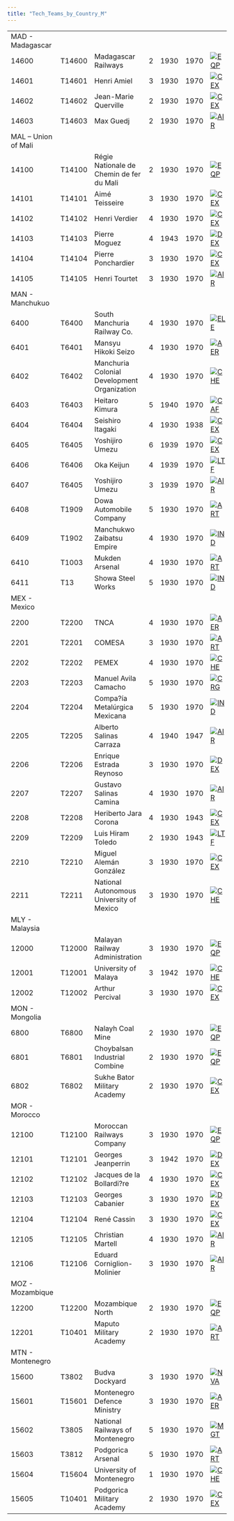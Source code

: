 ```yaml
---
title: "Tech_Teams_by_Country_M"
---
```


|                     |        |                                             |     |      |      |                                                                                             |                                                                                             |                                                                                           |                                                                                             |                                                                 |
|---------------------|--------|---------------------------------------------|-----|------|------|---------------------------------------------------------------------------------------------|---------------------------------------------------------------------------------------------|-------------------------------------------------------------------------------------------|---------------------------------------------------------------------------------------------|-----------------------------------------------------------------|
| MAD - Madagascar    |        |                                             |     |      |      |                                                                                             |                                                                                             |                                                                                           |                                                                                             |                                                                 |
| 14600               | T14600 | Madagascar Railways                         | 2   | 1930 | 1970 | [![EQP](/images/2/20/General_equipment.png)](/File:General_equipment.png "EQP")             | [![IND](/images/7/79/Industrial_engineering.png)](/File:Industrial_engineering.png "IND")   | [![MGT](/images/c/c7/Management.png)](/File:Management.png "MGT")                         | [![MCH](/images/a/a1/Mechanics.png)](/File:Mechanics.png "MCH")                             |                                                                 |
| 14601               | T14601 | Henri Amiel                                 | 3   | 1930 | 1970 | [![CEX](/images/b/bc/Centralized_execution.png)](/File:Centralized_execution.png "CEX")     | [![CRG](/images/3/38/Individual_courage.png)](/File:Individual_courage.png "CRG")           | [![INF](/images/b/be/Infantry_focus.png)](/File:Infantry_focus.png "INF")                 | [![LGT](/images/1/1d/Large_unit_tactics.png)](/File:Large_unit_tactics.png "LGT")           | [![TRA](/images/b/b1/Training.png)](/File:Training.png "TRA")   |
| 14602               | T14602 | Jean-Marie Querville                        | 2   | 1930 | 1970 | [![CEX](/images/b/bc/Centralized_execution.png)](/File:Centralized_execution.png "CEX")     | [![LTF](/images/e/e7/Large_taskforce_tactics.png)](/File:Large_taskforce_tactics.png "LTF") | [![NVT](/images/1/10/Naval_training.png)](/File:Naval_training.png "NVT")                 | [![SEA](/images/2/22/Seamanship.png)](/File:Seamanship.png "SEA")                           |                                                                 |
| 14603               | T14603 | Max Guedj                                   | 2   | 1930 | 1970 | [![AIR](/images/8/87/Aircraft_testing.png)](/File:Aircraft_testing.png "AIR")               | [![BOM](/images/2/26/Bomber_tactics.png)](/File:Bomber_tactics.png "BOM")                   | [![FTR](/images/8/8a/Fighter_tactics.png)](/File:Fighter_tactics.png "FTR")               | [![PIL](/images/6/6b/Piloting.png)](/File:Piloting.png "PIL")                               |                                                                 |
| MAL – Union of Mali |        |                                             |     |      |      |                                                                                             |                                                                                             |                                                                                           |                                                                                             |                                                                 |
| 14100               | T14100 | Régie Nationale de Chemin de fer du Mali    | 2   | 1930 | 1970 | [![EQP](/images/2/20/General_equipment.png)](/File:General_equipment.png "EQP")             | [![IND](/images/7/79/Industrial_engineering.png)](/File:Industrial_engineering.png "IND")   | [![MGT](/images/c/c7/Management.png)](/File:Management.png "MGT")                         | [![MCH](/images/a/a1/Mechanics.png)](/File:Mechanics.png "MCH")                             |                                                                 |
| 14101               | T14101 | Aimé Teisseire                              | 3   | 1930 | 1970 | [![CEX](/images/b/bc/Centralized_execution.png)](/File:Centralized_execution.png "CEX")     | [![CAF](/images/f/f8/Combined_arms_focus.png)](/File:Combined_arms_focus.png "CAF")         | [![INF](/images/b/be/Infantry_focus.png)](/File:Infantry_focus.png "INF")                 | [![LGT](/images/1/1d/Large_unit_tactics.png)](/File:Large_unit_tactics.png "LGT")           |                                                                 |
| 14102               | T14102 | Henri Verdier                               | 4   | 1930 | 1970 | [![CEX](/images/b/bc/Centralized_execution.png)](/File:Centralized_execution.png "CEX")     | [![INF](/images/b/be/Infantry_focus.png)](/File:Infantry_focus.png "INF")                   | [![LGT](/images/1/1d/Large_unit_tactics.png)](/File:Large_unit_tactics.png "LGT")         | [![TRA](/images/b/b1/Training.png)](/File:Training.png "TRA")                               |                                                                 |
| 14103               | T14103 | Pierre Moguez                               | 4   | 1943 | 1970 | [![DEX](/images/0/0d/Decentralized_execution.png)](/File:Decentralized_execution.png "DEX") | [![CRG](/images/3/38/Individual_courage.png)](/File:Individual_courage.png "CRG")           | [![MGT](/images/c/c7/Management.png)](/File:Management.png "MGT")                         | [![SMT](/images/2/2f/Small_unit_tactics.png)](/File:Small_unit_tactics.png "SMT")           |                                                                 |
| 14104               | T14104 | Pierre Ponchardier                          | 3   | 1930 | 1970 | [![CEX](/images/b/bc/Centralized_execution.png)](/File:Centralized_execution.png "CEX")     | [![LTF](/images/e/e7/Large_taskforce_tactics.png)](/File:Large_taskforce_tactics.png "LTF") | [![NVT](/images/1/10/Naval_training.png)](/File:Naval_training.png "NVT")                 | [![SEA](/images/2/22/Seamanship.png)](/File:Seamanship.png "SEA")                           |                                                                 |
| 14105               | T14105 | Henri Tourtet                               | 3   | 1930 | 1970 | [![AIR](/images/8/87/Aircraft_testing.png)](/File:Aircraft_testing.png "AIR")               | [![CEX](/images/b/bc/Centralized_execution.png)](/File:Centralized_execution.png "CEX")     | [![FTR](/images/8/8a/Fighter_tactics.png)](/File:Fighter_tactics.png "FTR")               | [![PIL](/images/6/6b/Piloting.png)](/File:Piloting.png "PIL")                               |                                                                 |
| MAN - Manchukuo     |        |                                             |     |      |      |                                                                                             |                                                                                             |                                                                                           |                                                                                             |                                                                 |
| 6400                | T6400  | South Manchuria Railway Co.                 | 4   | 1930 | 1970 | [![ELE](/images/d/dd/Electronics.png)](/File:Electronics.png "ELE")                         | [![EQP](/images/2/20/General_equipment.png)](/File:General_equipment.png "EQP")             | [![IND](/images/7/79/Industrial_engineering.png)](/File:Industrial_engineering.png "IND") | [![MGT](/images/c/c7/Management.png)](/File:Management.png "MGT")                           | [![MCH](/images/a/a1/Mechanics.png)](/File:Mechanics.png "MCH") |
| 6401                | T6401  | Mansyu Hikoki Seizo                         | 4   | 1930 | 1970 | [![AER](/images/a/a1/Aeronautics.png)](/File:Aeronautics.png "AER")                         | [![ELE](/images/d/dd/Electronics.png)](/File:Electronics.png "ELE")                         | [![TEC](/images/9/9d/Technical_efficiency.png)](/File:Technical_efficiency.png "TEC")     |                                                                                             |                                                                 |
| 6402                | T6402  | Manchuria Colonial Development Organization | 4   | 1930 | 1970 | [![CHE](/images/1/19/Chemistry.png)](/File:Chemistry.png "CHE")                             | [![MGT](/images/c/c7/Management.png)](/File:Management.png "MGT")                           | [![MCH](/images/a/a1/Mechanics.png)](/File:Mechanics.png "MCH")                           |                                                                                             |                                                                 |
| 6403                | T6403  | Heitaro Kimura                              | 5   | 1940 | 1970 | [![CAF](/images/f/f8/Combined_arms_focus.png)](/File:Combined_arms_focus.png "CAF")         | [![DEX](/images/0/0d/Decentralized_execution.png)](/File:Decentralized_execution.png "DEX") | [![CRG](/images/3/38/Individual_courage.png)](/File:Individual_courage.png "CRG")         | [![SMT](/images/2/2f/Small_unit_tactics.png)](/File:Small_unit_tactics.png "SMT")           |                                                                 |
| 6404                | T6404  | Seishiro Itagaki                            | 4   | 1930 | 1938 | [![CEX](/images/b/bc/Centralized_execution.png)](/File:Centralized_execution.png "CEX")     | [![CRG](/images/3/38/Individual_courage.png)](/File:Individual_courage.png "CRG")           | [![INF](/images/b/be/Infantry_focus.png)](/File:Infantry_focus.png "INF")                 |                                                                                             |                                                                 |
| 6405                | T6405  | Yoshijiro Umezu                             | 6   | 1939 | 1970 | [![CEX](/images/b/bc/Centralized_execution.png)](/File:Centralized_execution.png "CEX")     | [![CAF](/images/f/f8/Combined_arms_focus.png)](/File:Combined_arms_focus.png "CAF")         | [![CRG](/images/3/38/Individual_courage.png)](/File:Individual_courage.png "CRG")         | [![LGT](/images/1/1d/Large_unit_tactics.png)](/File:Large_unit_tactics.png "LGT")           | [![TRA](/images/b/b1/Training.png)](/File:Training.png "TRA")   |
| 6406                | T6406  | Oka Keijun                                  | 4   | 1939 | 1970 | [![LTF](/images/e/e7/Large_taskforce_tactics.png)](/File:Large_taskforce_tactics.png "LTF") | [![NVT](/images/1/10/Naval_training.png)](/File:Naval_training.png "NVT")                   | [![SEA](/images/2/22/Seamanship.png)](/File:Seamanship.png "SEA")                         | [![SUB](/images/6/61/Submarine_tactics.png)](/File:Submarine_tactics.png "SUB")             |                                                                 |
| 6407                | T6405  | Yoshijiro Umezu                             | 3   | 1939 | 1970 | [![AIR](/images/8/87/Aircraft_testing.png)](/File:Aircraft_testing.png "AIR")               | [![BOM](/images/2/26/Bomber_tactics.png)](/File:Bomber_tactics.png "BOM")                   | [![FTR](/images/8/8a/Fighter_tactics.png)](/File:Fighter_tactics.png "FTR")               | [![PIL](/images/6/6b/Piloting.png)](/File:Piloting.png "PIL")                               |                                                                 |
| 6408                | T1909  | Dowa Automobile Company                     | 5   | 1930 | 1970 | [![ART](/images/d/d8/Artillery.png)](/File:Artillery.png "ART")                             | [![ELE](/images/d/dd/Electronics.png)](/File:Electronics.png "ELE")                         | [![MCH](/images/a/a1/Mechanics.png)](/File:Mechanics.png "MCH")                           |                                                                                             |                                                                 |
| 6409                | T1902  | Manchukwo Zaibatsu Empire                   | 4   | 1930 | 1970 | [![IND](/images/7/79/Industrial_engineering.png)](/File:Industrial_engineering.png "IND")   | [![MGT](/images/c/c7/Management.png)](/File:Management.png "MGT")                           | [![MTH](/images/7/79/Mathematics.png)](/File:Mathematics.png "MTH")                       | [![MCH](/images/a/a1/Mechanics.png)](/File:Mechanics.png "MCH")                             |                                                                 |
| 6410                | T1003  | Mukden Arsenal                              | 4   | 1930 | 1970 | [![ART](/images/d/d8/Artillery.png)](/File:Artillery.png "ART")                             | [![CHE](/images/1/19/Chemistry.png)](/File:Chemistry.png "CHE")                             | [![EQP](/images/2/20/General_equipment.png)](/File:General_equipment.png "EQP")           | [![TRA](/images/b/b1/Training.png)](/File:Training.png "TRA")                               |                                                                 |
| 6411                | T13    | Showa Steel Works                           | 5   | 1930 | 1970 | [![IND](/images/7/79/Industrial_engineering.png)](/File:Industrial_engineering.png "IND")   | [![MCH](/images/a/a1/Mechanics.png)](/File:Mechanics.png "MCH")                             | [![TEC](/images/9/9d/Technical_efficiency.png)](/File:Technical_efficiency.png "TEC")     |                                                                                             |                                                                 |
| MEX - Mexico        |        |                                             |     |      |      |                                                                                             |                                                                                             |                                                                                           |                                                                                             |                                                                 |
| 2200                | T2200  | TNCA                                        | 4   | 1930 | 1970 | [![AER](/images/a/a1/Aeronautics.png)](/File:Aeronautics.png "AER")                         | [![ELE](/images/d/dd/Electronics.png)](/File:Electronics.png "ELE")                         | [![TEC](/images/9/9d/Technical_efficiency.png)](/File:Technical_efficiency.png "TEC")     |                                                                                             |                                                                 |
| 2201                | T2201  | COMESA                                      | 3   | 1930 | 1970 | [![ART](/images/d/d8/Artillery.png)](/File:Artillery.png "ART")                             | [![EQP](/images/2/20/General_equipment.png)](/File:General_equipment.png "EQP")             | [![MCH](/images/a/a1/Mechanics.png)](/File:Mechanics.png "MCH")                           |                                                                                             |                                                                 |
| 2202                | T2202  | PEMEX                                       | 4   | 1930 | 1970 | [![CHE](/images/1/19/Chemistry.png)](/File:Chemistry.png "CHE")                             | [![IND](/images/7/79/Industrial_engineering.png)](/File:Industrial_engineering.png "IND")   | [![MGT](/images/c/c7/Management.png)](/File:Management.png "MGT")                         |                                                                                             |                                                                 |
| 2203                | T2203  | Manuel Avila Camacho                        | 5   | 1930 | 1970 | [![CRG](/images/3/38/Individual_courage.png)](/File:Individual_courage.png "CRG")           | [![LGT](/images/1/1d/Large_unit_tactics.png)](/File:Large_unit_tactics.png "LGT")           | [![MGT](/images/c/c7/Management.png)](/File:Management.png "MGT")                         |                                                                                             |                                                                 |
| 2204                | T2204  | Compa?ía Metalúrgica Mexicana               | 5   | 1930 | 1970 | [![IND](/images/7/79/Industrial_engineering.png)](/File:Industrial_engineering.png "IND")   | [![MCH](/images/a/a1/Mechanics.png)](/File:Mechanics.png "MCH")                             | [![TEC](/images/9/9d/Technical_efficiency.png)](/File:Technical_efficiency.png "TEC")     |                                                                                             |                                                                 |
| 2205                | T2205  | Alberto Salinas Carraza                     | 4   | 1940 | 1947 | [![AIR](/images/8/87/Aircraft_testing.png)](/File:Aircraft_testing.png "AIR")               | [![BOM](/images/2/26/Bomber_tactics.png)](/File:Bomber_tactics.png "BOM")                   | [![CEX](/images/b/bc/Centralized_execution.png)](/File:Centralized_execution.png "CEX")   |                                                                                             |                                                                 |
| 2206                | T2206  | Enrique Estrada Reynoso                     | 3   | 1930 | 1970 | [![DEX](/images/0/0d/Decentralized_execution.png)](/File:Decentralized_execution.png "DEX") | [![SMT](/images/2/2f/Small_unit_tactics.png)](/File:Small_unit_tactics.png "SMT")           | [![TRA](/images/b/b1/Training.png)](/File:Training.png "TRA")                             |                                                                                             |                                                                 |
| 2207                | T2207  | Gustavo Salinas Camina                      | 4   | 1930 | 1970 | [![AIR](/images/8/87/Aircraft_testing.png)](/File:Aircraft_testing.png "AIR")               | [![FTR](/images/8/8a/Fighter_tactics.png)](/File:Fighter_tactics.png "FTR")                 | [![PIL](/images/6/6b/Piloting.png)](/File:Piloting.png "PIL")                             |                                                                                             |                                                                 |
| 2208                | T2208  | Heriberto Jara Corona                       | 4   | 1930 | 1943 | [![CEX](/images/b/bc/Centralized_execution.png)](/File:Centralized_execution.png "CEX")     | [![LTF](/images/e/e7/Large_taskforce_tactics.png)](/File:Large_taskforce_tactics.png "LTF") | [![NVT](/images/1/10/Naval_training.png)](/File:Naval_training.png "NVT")                 |                                                                                             |                                                                 |
| 2209                | T2209  | Luis Hiram Toledo                           | 2   | 1930 | 1943 | [![LTF](/images/e/e7/Large_taskforce_tactics.png)](/File:Large_taskforce_tactics.png "LTF") | [![NVT](/images/1/10/Naval_training.png)](/File:Naval_training.png "NVT")                   | [![SEA](/images/2/22/Seamanship.png)](/File:Seamanship.png "SEA")                         |                                                                                             |                                                                 |
| 2210                | T2210  | Miguel Alemán González                      | 3   | 1930 | 1970 | [![CEX](/images/b/bc/Centralized_execution.png)](/File:Centralized_execution.png "CEX")     | [![INF](/images/b/be/Infantry_focus.png)](/File:Infantry_focus.png "INF")                   | [![LGT](/images/1/1d/Large_unit_tactics.png)](/File:Large_unit_tactics.png "LGT")         | [![TRA](/images/b/b1/Training.png)](/File:Training.png "TRA")                               |                                                                 |
| 2211                | T2211  | National Autonomous University of Mexico    | 3   | 1930 | 1970 | [![CHE](/images/1/19/Chemistry.png)](/File:Chemistry.png "CHE")                             | [![MGT](/images/c/c7/Management.png)](/File:Management.png "MGT")                           | [![MCH](/images/a/a1/Mechanics.png)](/File:Mechanics.png "MCH")                           |                                                                                             |                                                                 |
| MLY - Malaysia      |        |                                             |     |      |      |                                                                                             |                                                                                             |                                                                                           |                                                                                             |                                                                 |
| 12000               | T12000 | Malayan Railway Administration              | 3   | 1930 | 1970 | [![EQP](/images/2/20/General_equipment.png)](/File:General_equipment.png "EQP")             | [![IND](/images/7/79/Industrial_engineering.png)](/File:Industrial_engineering.png "IND")   | [![MGT](/images/c/c7/Management.png)](/File:Management.png "MGT")                         | [![MCH](/images/a/a1/Mechanics.png)](/File:Mechanics.png "MCH")                             |                                                                 |
| 12001               | T12001 | University of Malaya                        | 3   | 1942 | 1970 | [![CHE](/images/1/19/Chemistry.png)](/File:Chemistry.png "CHE")                             | [![MGT](/images/c/c7/Management.png)](/File:Management.png "MGT")                           | [![MTH](/images/7/79/Mathematics.png)](/File:Mathematics.png "MTH")                       | [![MCH](/images/a/a1/Mechanics.png)](/File:Mechanics.png "MCH")                             |                                                                 |
| 12002               | T12002 | Arthur Percival                             | 3   | 1930 | 1970 | [![CEX](/images/b/bc/Centralized_execution.png)](/File:Centralized_execution.png "CEX")     | [![CAF](/images/f/f8/Combined_arms_focus.png)](/File:Combined_arms_focus.png "CAF")         | [![LGT](/images/1/1d/Large_unit_tactics.png)](/File:Large_unit_tactics.png "LGT")         | [![TRA](/images/b/b1/Training.png)](/File:Training.png "TRA")                               |                                                                 |
| MON - Mongolia      |        |                                             |     |      |      |                                                                                             |                                                                                             |                                                                                           |                                                                                             |                                                                 |
| 6800                | T6800  | Nalayh Coal Mine                            | 2   | 1930 | 1970 | [![EQP](/images/2/20/General_equipment.png)](/File:General_equipment.png "EQP")             | [![IND](/images/7/79/Industrial_engineering.png)](/File:Industrial_engineering.png "IND")   | [![MCH](/images/a/a1/Mechanics.png)](/File:Mechanics.png "MCH")                           |                                                                                             |                                                                 |
| 6801                | T6801  | Choybalsan Industrial Combine               | 2   | 1930 | 1970 | [![EQP](/images/2/20/General_equipment.png)](/File:General_equipment.png "EQP")             | [![IND](/images/7/79/Industrial_engineering.png)](/File:Industrial_engineering.png "IND")   | [![MGT](/images/c/c7/Management.png)](/File:Management.png "MGT")                         | [![TEC](/images/9/9d/Technical_efficiency.png)](/File:Technical_efficiency.png "TEC")       |                                                                 |
| 6802                | T6802  | Sukhe Bator Military Academy                | 2   | 1930 | 1970 | [![CEX](/images/b/bc/Centralized_execution.png)](/File:Centralized_execution.png "CEX")     | [![CAF](/images/f/f8/Combined_arms_focus.png)](/File:Combined_arms_focus.png "CAF")         | [![SMT](/images/2/2f/Small_unit_tactics.png)](/File:Small_unit_tactics.png "SMT")         |                                                                                             |                                                                 |
| MOR - Morocco       |        |                                             |     |      |      |                                                                                             |                                                                                             |                                                                                           |                                                                                             |                                                                 |
| 12100               | T12100 | Moroccan Railways Company                   | 3   | 1930 | 1970 | [![EQP](/images/2/20/General_equipment.png)](/File:General_equipment.png "EQP")             | [![IND](/images/7/79/Industrial_engineering.png)](/File:Industrial_engineering.png "IND")   | [![MGT](/images/c/c7/Management.png)](/File:Management.png "MGT")                         | [![MCH](/images/a/a1/Mechanics.png)](/File:Mechanics.png "MCH")                             |                                                                 |
| 12101               | T12101 | Georges Jeanperrin                          | 3   | 1942 | 1970 | [![DEX](/images/0/0d/Decentralized_execution.png)](/File:Decentralized_execution.png "DEX") | [![CRG](/images/3/38/Individual_courage.png)](/File:Individual_courage.png "CRG")           | [![SMT](/images/2/2f/Small_unit_tactics.png)](/File:Small_unit_tactics.png "SMT")         | [![TRA](/images/b/b1/Training.png)](/File:Training.png "TRA")                               |                                                                 |
| 12102               | T12102 | Jacques de la Bollardi?re                   | 4   | 1930 | 1970 | [![CEX](/images/b/bc/Centralized_execution.png)](/File:Centralized_execution.png "CEX")     | [![CRG](/images/3/38/Individual_courage.png)](/File:Individual_courage.png "CRG")           | [![INF](/images/b/be/Infantry_focus.png)](/File:Infantry_focus.png "INF")                 | [![LGT](/images/1/1d/Large_unit_tactics.png)](/File:Large_unit_tactics.png "LGT")           |                                                                 |
| 12103               | T12103 | Georges Cabanier                            | 3   | 1930 | 1970 | [![DEX](/images/0/0d/Decentralized_execution.png)](/File:Decentralized_execution.png "DEX") | [![NVT](/images/1/10/Naval_training.png)](/File:Naval_training.png "NVT")                   | [![SEA](/images/2/22/Seamanship.png)](/File:Seamanship.png "SEA")                         | [![STF](/images/4/48/Small_taskforce_tactics.png)](/File:Small_taskforce_tactics.png "STF") |                                                                 |
| 12104               | T12104 | René Cassin                                 | 3   | 1930 | 1970 | [![CEX](/images/b/bc/Centralized_execution.png)](/File:Centralized_execution.png "CEX")     | [![LTF](/images/e/e7/Large_taskforce_tactics.png)](/File:Large_taskforce_tactics.png "LTF") | [![NVT](/images/1/10/Naval_training.png)](/File:Naval_training.png "NVT")                 | [![SEA](/images/2/22/Seamanship.png)](/File:Seamanship.png "SEA")                           |                                                                 |
| 12105               | T12105 | Christian Martell                           | 4   | 1930 | 1970 | [![AIR](/images/8/87/Aircraft_testing.png)](/File:Aircraft_testing.png "AIR")               | [![BOM](/images/2/26/Bomber_tactics.png)](/File:Bomber_tactics.png "BOM")                   | [![FTR](/images/8/8a/Fighter_tactics.png)](/File:Fighter_tactics.png "FTR")               | [![PIL](/images/6/6b/Piloting.png)](/File:Piloting.png "PIL")                               |                                                                 |
| 12106               | T12106 | Eduard Corniglion-Molinier                  | 3   | 1930 | 1970 | [![AIR](/images/8/87/Aircraft_testing.png)](/File:Aircraft_testing.png "AIR")               | [![BOM](/images/2/26/Bomber_tactics.png)](/File:Bomber_tactics.png "BOM")                   | [![CAF](/images/f/f8/Combined_arms_focus.png)](/File:Combined_arms_focus.png "CAF")       | [![DEX](/images/0/0d/Decentralized_execution.png)](/File:Decentralized_execution.png "DEX") |                                                                 |
| MOZ - Mozambique    |        |                                             |     |      |      |                                                                                             |                                                                                             |                                                                                           |                                                                                             |                                                                 |
| 12200               | T12200 | Mozambique North                            | 2   | 1930 | 1970 | [![EQP](/images/2/20/General_equipment.png)](/File:General_equipment.png "EQP")             | [![IND](/images/7/79/Industrial_engineering.png)](/File:Industrial_engineering.png "IND")   | [![MGT](/images/c/c7/Management.png)](/File:Management.png "MGT")                         | [![MCH](/images/a/a1/Mechanics.png)](/File:Mechanics.png "MCH")                             |                                                                 |
| 12201               | T10401 | Maputo Military Academy                     | 2   | 1930 | 1970 | [![ART](/images/d/d8/Artillery.png)](/File:Artillery.png "ART")                             | [![CEX](/images/b/bc/Centralized_execution.png)](/File:Centralized_execution.png "CEX")     | [![INF](/images/b/be/Infantry_focus.png)](/File:Infantry_focus.png "INF")                 | [![LGT](/images/1/1d/Large_unit_tactics.png)](/File:Large_unit_tactics.png "LGT")           | [![TRA](/images/b/b1/Training.png)](/File:Training.png "TRA")   |
| MTN - Montenegro    |        |                                             |     |      |      |                                                                                             |                                                                                             |                                                                                           |                                                                                             |                                                                 |
| 15600               | T3802  | Budva Dockyard                              | 3   | 1930 | 1970 | [![NVA](/images/e/ea/Naval_artillery.png)](/File:Naval_artillery.png "NVA")                 | [![NVE](/images/0/09/Naval_engineering.png)](/File:Naval_engineering.png "NVE")             | [![TEC](/images/9/9d/Technical_efficiency.png)](/File:Technical_efficiency.png "TEC")     |                                                                                             |                                                                 |
| 15601               | T15601 | Montenegro Defence Ministry                 | 3   | 1930 | 1970 | [![AER](/images/a/a1/Aeronautics.png)](/File:Aeronautics.png "AER")                         | [![ART](/images/d/d8/Artillery.png)](/File:Artillery.png "ART")                             | [![MCH](/images/a/a1/Mechanics.png)](/File:Mechanics.png "MCH")                           |                                                                                             |                                                                 |
| 15602               | T3805  | National Railways of Montenegro             | 5   | 1930 | 1970 | [![MGT](/images/c/c7/Management.png)](/File:Management.png "MGT")                           | [![MCH](/images/a/a1/Mechanics.png)](/File:Mechanics.png "MCH")                             |                                                                                           |                                                                                             |                                                                 |
| 15603               | T3812  | Podgorica Arsenal                           | 5   | 1930 | 1970 | [![ART](/images/d/d8/Artillery.png)](/File:Artillery.png "ART")                             | [![EQP](/images/2/20/General_equipment.png)](/File:General_equipment.png "EQP")             | [![MCH](/images/a/a1/Mechanics.png)](/File:Mechanics.png "MCH")                           |                                                                                             |                                                                 |
| 15604               | T15604 | University of Montenegro                    | 1   | 1930 | 1970 | [![CHE](/images/1/19/Chemistry.png)](/File:Chemistry.png "CHE")                             | [![MGT](/images/c/c7/Management.png)](/File:Management.png "MGT")                           | [![MTH](/images/7/79/Mathematics.png)](/File:Mathematics.png "MTH")                       | [![MCH](/images/a/a1/Mechanics.png)](/File:Mechanics.png "MCH")                             |                                                                 |
| 15605               | T10401 | Podgorica Military Academy                  | 2   | 1930 | 1970 | [![CEX](/images/b/bc/Centralized_execution.png)](/File:Centralized_execution.png "CEX")     | [![INF](/images/b/be/Infantry_focus.png)](/File:Infantry_focus.png "INF")                   | [![LGT](/images/1/1d/Large_unit_tactics.png)](/File:Large_unit_tactics.png "LGT")         | [![SMT](/images/2/2f/Small_unit_tactics.png)](/File:Small_unit_tactics.png "SMT")           | [![TRA](/images/b/b1/Training.png)](/File:Training.png "TRA")   |
